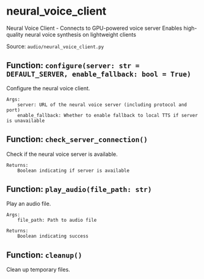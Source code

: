 # neural_voice_client

Neural Voice Client - Connects to GPU-powered voice server
Enables high-quality neural voice synthesis on lightweight clients

Source: `audio/neural_voice_client.py`

## Function: `configure(server: str = DEFAULT_SERVER, enable_fallback: bool = True)`

Configure the neural voice client.

    Args:
        server: URL of the neural voice server (including protocol and port)
        enable_fallback: Whether to enable fallback to local TTS if server is unavailable

## Function: `check_server_connection()`

Check if the neural voice server is available.

    Returns:
        Boolean indicating if server is available

## Function: `play_audio(file_path: str)`

Play an audio file.

    Args:
        file_path: Path to audio file

    Returns:
        Boolean indicating success

## Function: `cleanup()`

Clean up temporary files.
